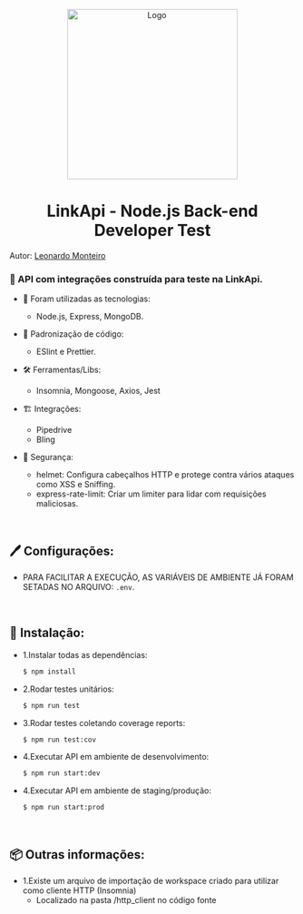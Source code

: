 <p align="center">
  <a href="https://github.com/Leon4rdoMonteiro">
    <img src="https://avatars0.githubusercontent.com/u/38729977?s=200&v=4" width=300 height=300 alt="Logo">
  </a>
</p>

<h1 align="center">LinkApi - Node.js Back-end Developer Test</h1>

Autor: [Leonardo Monteiro](https://github.com/Leon4rdoMonteiro)

### 🚀 API com integrações construída para teste na LinkApi.

   + 🌠 Foram utilizadas as tecnologias:
        - Node.js, Express, MongoDB.

   + 📝 Padronização de código:
        - ESlint e Prettier.
      
   + 🛠 Ferramentas/Libs:
        - Insomnia, Mongoose, Axios, Jest

   + 🏗️ Integrações:
        - Pipedrive
        - Bling
    
   + 🔏 Segurança: 
        - helmet: Configura cabeçalhos HTTP e protege contra vários ataques como XSS e Sniffing.
        - express-rate-limit: Criar um limiter para lidar com requisições maliciosas.  

<br>
        
 ## 🖊 Configurações:

  - PARA FACILITAR A EXECUÇÃO, AS VARIÁVEIS DE AMBIENTE JÁ FORAM SETADAS NO ARQUIVO: ```.env```.

<br>

 ## 🏁 Instalação:
  
   - 1.Instalar todas as dependências:
   
     ```bash
     $ npm install
     ```

   - 2.Rodar testes unitários:

     ```bash
     $ npm run test
     ```
   - 3.Rodar testes coletando coverage reports:

     ```bash
     $ npm run test:cov
     ```

   - 4.Executar API em ambiente de desenvolvimento:

     ```bash
     $ npm run start:dev

     ```
  - 4.Executar API em ambiente de staging/produção:

     ```bash
     $ npm run start:prod
     ```

<br>

  ## 📦 Outras informações:

   - 1.Existe um arquivo de importação de workspace criado para utilizar como cliente HTTP (Insomnia)
     - Localizado na pasta /http_client no código fonte

